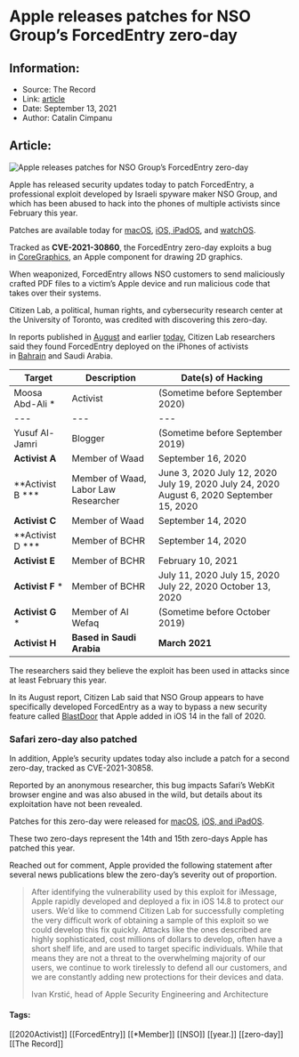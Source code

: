 # Apple releases patches for NSO Group’s ForcedEntry zero-day
### 

## Information:
+ Source: The Record
+ Link: [article](https://therecord.media/apple-releases-patches-for-nso-groups-forcedentry-zero-day/)
+ Date: September 13, 2021
+ Author: Catalin Cimpanu


## Article:
![Apple releases patches for NSO Group’s ForcedEntry zero-day](https://therecord.media/wp-content/uploads/2021/05/iphone-ios-e1626716322336.jpg)

Apple has released security updates today to patch ForcedEntry, a professional exploit developed by Israeli spyware maker NSO Group, and which has been abused to hack into the phones of multiple activists since February this year.


Patches are available today for [macOS](https://support.apple.com/kb/HT212805), [iOS, iPadOS](https://support.apple.com/en-us/HT212807), and [watchOS](https://support.apple.com/kb/HT212806).


Tracked as **CVE-2021-30860**, the ForcedEntry zero-day exploits a bug in [CoreGraphics](https://developer.apple.com/documentation/coregraphics), an Apple component for drawing 2D graphics.


When weaponized, ForcedEntry allows NSO customers to send maliciously crafted PDF files to a victim’s Apple device and run malicious code that takes over their systems.


Citizen Lab, a political, human rights, and cybersecurity research center at the University of Toronto, was credited with discovering this zero-day.


In reports published in [August](https://citizenlab.ca/2021/08/bahrain-hacks-activists-with-nso-group-zero-click-iphone-exploits/) and earlier [today](https://citizenlab.ca/2021/09/forcedentry-nso-group-imessage-zero-click-exploit-captured-in-the-wild/), Citizen Lab researchers said they found ForcedEntry deployed on the iPhones of activists in [Bahrain](https://therecord.media/bahraini-activists-targeted-with-new-ios-zero-click-exploit/) and Saudi Arabia.




| **Target** | **Description** | **Date(s) of Hacking** |
| --- | --- | --- |
| Moosa Abd-Ali * | Activist | (Sometime before September 2020) |
| --- | --- | --- |
| Yusuf Al-Jamri | Blogger | (Sometime before September 2019) |
| **Activist A** | Member of Waad | September 16, 2020 |
| **Activist B *** | Member of Waad, Labor Law Researcher | June 3, 2020 July 12, 2020 July 19, 2020 July 24, 2020 August 6, 2020 September 15, 2020 |
| **Activist C** | Member of Waad | September 14, 2020 |
| **Activist D *** | Member of BCHR | September 14, 2020 |
| **Activist E** | Member of BCHR | February 10, 2021 |
| **Activist F** * | Member of BCHR | July 11, 2020 July 15, 2020 July 22, 2020 October 13, 2020 |
| **Activist G** * | Member of Al Wefaq | (Sometime before October 2019) |
| **Activist H** | **Based in Saudi Arabia** | **March 2021** |


The researchers said they believe the exploit has been used in attacks since at least February this year.


In its August report, Citizen Lab said that NSO Group appears to have specifically developed ForcedEntry as a way to bypass a new security feature called [BlastDoor](https://googleprojectzero.blogspot.com/2021/01/a-look-at-imessage-in-ios-14.html) that Apple added in iOS 14 in the fall of 2020.


### Safari zero-day also patched


In addition, Apple’s security updates today also include a patch for a second zero-day, tracked as CVE-2021-30858.


Reported by an anonymous researcher, this bug impacts Safari’s WebKit browser engine and was also abused in the wild, but details about its exploitation have not been revealed.


Patches for this zero-day were released for [macOS](https://support.apple.com/en-us/HT212804), [iOS, and iPadOS](https://support.apple.com/en-us/HT212807).


These two zero-days represent the 14th and 15th zero-days Apple has patched this year.


Reached out for comment, Apple provided the following statement after several news publications blew the zero-day’s severity out of proportion.



> After identifying the vulnerability used by this exploit for iMessage, Apple rapidly developed and deployed a fix in iOS 14.8 to protect our users. We’d like to commend Citizen Lab for successfully completing the very difficult work of obtaining a sample of this exploit so we could develop this fix quickly. Attacks like the ones described are highly sophisticated, cost millions of dollars to develop, often have a short shelf life, and are used to target specific individuals. While that means they are not a threat to the overwhelming majority of our users, we continue to work tirelessly to defend all our customers, and we are constantly adding new protections for their devices and data.
> 
> Ivan Krstić, head of Apple Security Engineering and Architecture





#### Tags:
[[2020Activist]] [[ForcedEntry]] [[*Member]] [[NSO]] [[year.]] [[zero-day]] [[The Record]]

